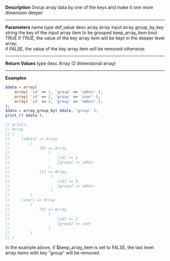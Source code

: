 **Description**
Group array data by one of the keys and make it one more dimension deeper

--------
**Parameters**
name	type	def_value	desc
array	array		input array
group_by_key	string		the key of the input array item to be grouped
keep_array_item	bool	TRUE	if *TRUE*, the value of the key array item will be kept in the deeper level array; <br> if *FALSE*, the value of the key array item will be removed otherwise.

--------
**Return Values**
type	desc
Array	(2 dimensional array)

--------
**Examples**

```php
$data = array(
	array( 'id' => 1, 'group' => 'admin' ),
	array( 'id' => 2, 'group' => 'user' ),
	array( 'id' => 3, 'group' => 'admin' ),
);
$data = array_group_by( $data, 'group' );
print_r( $data );

// prints:
// Array
// (
//     [admin] => Array
//         (
//             [0] => Array
//                 (
//                     [id] => 1
//                     [group] => admin
//                 )
//             [1] => Array
//                  (
//                     [id] => 3
//                     [group] => admin
//                  )
//         )
//     [user] => Array
//         (
//             [0] => Array
//                 (
//                     [id] => 2
//                     [group] => user
//                 )
//         )
// )
```
In the example above, if $keep_array_item is set to FALSE, the last level array items with key "group" will be removed.